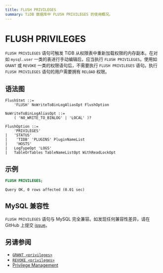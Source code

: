 ```yaml
---
title: FLUSH PRIVILEGES
summary: TiDB 数据库中 FLUSH PRIVILEGES 的使用概况。
---
```


# FLUSH PRIVILEGES

`FLUSH PRIVILEGES` 语句可触发 TiDB 从权限表中重新加载权限的内存副本。在对如 `mysql.user` 一类的表进行手动编辑后，应当执行 `FLUSH PRIVILEGES`。使用如 `GRANT` 或 `REVOKE` 一类的权限语句后，不需要执行 `FLUSH PRIVILEGES` 语句。执行 `FLUSH PRIVILEGES` 语句的用户需要拥有 `RELOAD` 权限。

## 语法图

```ebnf+diagram
FlushStmt ::=
    'FLUSH' NoWriteToBinLogAliasOpt FlushOption

NoWriteToBinLogAliasOpt ::=
    ( 'NO_WRITE_TO_BINLOG' | 'LOCAL' )?

FlushOption ::=
    'PRIVILEGES'
|   'STATUS'
|    'TIDB' 'PLUGINS' PluginNameList
|    'HOSTS'
|   LogTypeOpt 'LOGS'
|   TableOrTables TableNameListOpt WithReadLockOpt
```

## 示例


```sql
FLUSH PRIVILEGES;
```

```
Query OK, 0 rows affected (0.01 sec)
```

## MySQL 兼容性

`FLUSH PRIVILEGES` 语句与 MySQL 完全兼容。如发现任何兼容性差异，请在 GitHub 上提交 [issue](https://github.com/pingcap/tidb/issues/new/choose)。

## 另请参阅

* [`GRANT <privileges>`](/sql-statements/sql-statement-grant-privileges.md)
* [`REVOKE <privileges>`](/sql-statements/sql-statement-revoke-privileges.md)
* [Privilege Management](/privilege-management.md)
